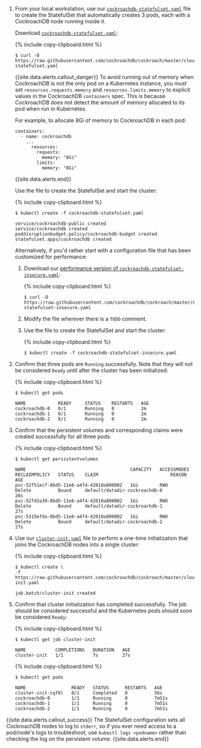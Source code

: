1. From your local workstation, use our [`cockroachdb-statefulset.yaml`](https://github.com/cockroachdb/cockroach/blob/master/cloud/kubernetes/cockroachdb-statefulset.yaml) file to create the StatefulSet that automatically creates 3 pods, each with a CockroachDB node running inside it.

    Download [`cockroachdb-statefulset.yaml`](https://github.com/cockroachdb/cockroach/blob/master/cloud/kubernetes/cockroachdb-statefulset.yaml):

    {% include copy-clipboard.html %}
    ~~~ shell
    $ curl -O https://raw.githubusercontent.com/cockroachdb/cockroach/master/cloud/kubernetes/cockroachdb-statefulset.yaml
    ~~~

    {{site.data.alerts.callout_danger}}
    To avoid running out of memory when CockroachDB is not the only pod on a Kubernetes instance, you *must* set `resources.requests.memory` and `resources.limits.memory` to explicit values in the CockroachDB `containers` spec. This is because CockroachDB does not detect the amount of memory allocated to its pod when run in Kubernetes. 

    For example, to allocate 8Gi of memory to CockroachDB in each pod: 

    ~~~
    containers:
      - name: cockroachdb
        ...
          resources:
            requests:
              memory: "8Gi"
            limits:
              memory: "8Gi"
    ~~~
    {{site.data.alerts.end}}
    
    Use the file to create the StatefulSet and start the cluster:

    {% include copy-clipboard.html %}
    ~~~ shell
    $ kubectl create -f cockroachdb-statefulset.yaml
    ~~~

    ~~~
    service/cockroachdb-public created
    service/cockroachdb created
    poddisruptionbudget.policy/cockroachdb-budget created
    statefulset.apps/cockroachdb created
    ~~~

    Alternatively, if you'd rather start with a configuration file that has been customized for performance:

    1. Download our [performance version of `cockroachdb-statefulset-insecure.yaml`](https://github.com/cockroachdb/cockroach/blob/master/cloud/kubernetes/performance/cockroachdb-statefulset-insecure.yaml):

        {% include copy-clipboard.html %}
        ~~~ shell
        $ curl -O https://raw.githubusercontent.com/cockroachdb/cockroach/master/cloud/kubernetes/performance/cockroachdb-statefulset-insecure.yaml
        ~~~

    2. Modify the file wherever there is a `TODO` comment.

    3. Use the file to create the StatefulSet and start the cluster:

        {% include copy-clipboard.html %}
        ~~~ shell
        $ kubectl create -f cockroachdb-statefulset-insecure.yaml
        ~~~

2. Confirm that three pods are `Running` successfully. Note that they will not
   be considered `Ready` until after the cluster has been initialized:

    {% include copy-clipboard.html %}
    ~~~ shell
    $ kubectl get pods
    ~~~

    ~~~
    NAME            READY     STATUS    RESTARTS   AGE
    cockroachdb-0   0/1       Running   0          2m
    cockroachdb-1   0/1       Running   0          2m
    cockroachdb-2   0/1       Running   0          2m
    ~~~

3. Confirm that the persistent volumes and corresponding claims were created successfully for all three pods:

    {% include copy-clipboard.html %}
    ~~~ shell
    $ kubectl get persistentvolumes
    ~~~

    ~~~
    NAME                                       CAPACITY   ACCESSMODES   RECLAIMPOLICY   STATUS    CLAIM                           REASON    AGE
    pvc-52f51ecf-8bd5-11e6-a4f4-42010a800002   1Gi        RWO           Delete          Bound     default/datadir-cockroachdb-0             26s
    pvc-52fd3a39-8bd5-11e6-a4f4-42010a800002   1Gi        RWO           Delete          Bound     default/datadir-cockroachdb-1             27s
    pvc-5315efda-8bd5-11e6-a4f4-42010a800002   1Gi        RWO           Delete          Bound     default/datadir-cockroachdb-2             27s
    ~~~

4. Use our [`cluster-init.yaml`](https://raw.githubusercontent.com/cockroachdb/cockroach/master/cloud/kubernetes/cluster-init.yaml) file to perform a one-time initialization that joins the CockroachDB nodes into a single cluster:

    {% include copy-clipboard.html %}
    ~~~ shell
    $ kubectl create \
    -f https://raw.githubusercontent.com/cockroachdb/cockroach/master/cloud/kubernetes/cluster-init.yaml
    ~~~

    ~~~
    job.batch/cluster-init created
    ~~~

5. Confirm that cluster initialization has completed successfully. The job should be considered successful and the Kubernetes pods should soon be considered `Ready`:

    {% include copy-clipboard.html %}
    ~~~ shell
    $ kubectl get job cluster-init
    ~~~

    ~~~
    NAME           COMPLETIONS   DURATION   AGE
    cluster-init   1/1           7s         27s
    ~~~

    {% include copy-clipboard.html %}
    ~~~ shell
    $ kubectl get pods
    ~~~

    ~~~
    NAME                 READY   STATUS      RESTARTS   AGE
    cluster-init-cqf8l   0/1     Completed   0          56s
    cockroachdb-0        1/1     Running     0          7m51s
    cockroachdb-1        1/1     Running     0          7m51s
    cockroachdb-2        1/1     Running     0          7m51s
    ~~~

{{site.data.alerts.callout_success}}
The StatefulSet configuration sets all CockroachDB nodes to log to `stderr`, so if you ever need access to a pod/node's logs to troubleshoot, use `kubectl logs <podname>` rather than checking the log on the persistent volume.
{{site.data.alerts.end}}
